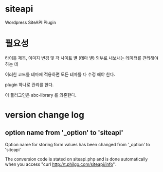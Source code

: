 # siteapi

Wordpress SiteAPI Plugin

# 필요성

타이틀 제목, 이미지 변경 및 각 사이트 별 (테마 별) 외부로 내보내는 데이터를 관리해야하는 데

이러한 코드를 테마에 적용하면 모든 테마를 다 수정 해야 한다.

plugin 하나로 관리를 한다.

이 플러그인은 abc-library 를 의존한다.



# version change log

## option name from '_option' to 'siteapi'

Option name for storing form values has been changed from '_option' to 'siteapi'

The conversion code is stated on siteapi.php and is done automatically when you access "curl http://t.philgo.com/siteapi/info".

